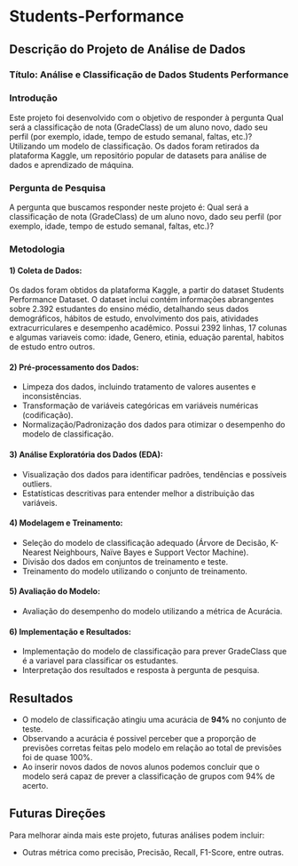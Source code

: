 # Students-Performance

## Descrição do Projeto de Análise de Dados

### Título: Análise e Classificação de Dados Students Performance

### Introdução
Este projeto foi desenvolvido com o objetivo de responder à pergunta Qual será a classificação de nota (GradeClass) de um aluno novo, dado seu perfil (por exemplo, idade, tempo de estudo semanal, faltas, etc.)? Utilizando um modelo de classificação. Os dados foram retirados da plataforma Kaggle, um repositório popular de datasets para análise de dados e aprendizado de máquina.

### Pergunta de Pesquisa
A pergunta que buscamos responder neste projeto é: Qual será a classificação de nota (GradeClass) de um aluno novo, dado seu perfil (por exemplo, idade, tempo de estudo semanal, faltas, etc.)?

### Metodologia
 #### 1) Coleta de Dados:
 Os dados foram obtidos da plataforma Kaggle, a partir do dataset Students Performance Dataset.
 O dataset inclui contém informações abrangentes sobre 2.392 estudantes do ensino médio, detalhando seus dados demográficos, hábitos de estudo, envolvimento dos pais, atividades extracurriculares e desempenho acadêmico. Possui 2392 linhas, 17 colunas e algumas variaveis como: idade, Genero, etinia, eduação parental, habitos de estudo entro outros. 
 
 #### 2) Pré-processamento dos Dados:
- Limpeza dos dados, incluindo tratamento de valores ausentes e inconsistências.
- Transformação de variáveis categóricas em variáveis numéricas (codificação).
- Normalização/Padronização dos dados para otimizar o desempenho do modelo de classificação.

#### 3) Análise Exploratória dos Dados (EDA):
   - Visualização dos dados para identificar padrões, tendências e possíveis outliers.
   - Estatísticas descritivas para entender melhor a distribuição das variáveis.

#### 4) Modelagem e Treinamento:
  - Seleção do modelo de classificação adequado (Árvore de Decisão, K-Nearest Neighbours, Naïve Bayes e Support Vector Machine).
  - Divisão dos dados em conjuntos de treinamento e teste.
  - Treinamento do modelo utilizando o conjunto de treinamento.

#### 5) Avaliação do Modelo:
  - Avaliação do desempenho do modelo utilizando a métrica de Acurácia.

#### 6) Implementação e Resultados:
  - Implementação do modelo de classificação para prever GradeClass que é a variavel para classificar os estudantes.
  - Interpretação dos resultados e resposta à pergunta de pesquisa.

## Resultados

- O modelo de classificação atingiu uma acurácia de **94%** no conjunto de teste.
- Observando a acurácia é possivel perceber que a proporção de previsões corretas feitas pelo modelo em relação ao total de previsões foi de quase 100%.
- Ao inserir novos dados de novos alunos podemos concluir que o modelo será capaz de prever a classificação de grupos com 94% de acerto.

## Futuras Direções
  Para melhorar ainda mais este projeto, futuras análises podem incluir:
  - Outras métrica como precisão, Precisão, Recall, F1-Score, entre outras.




  


